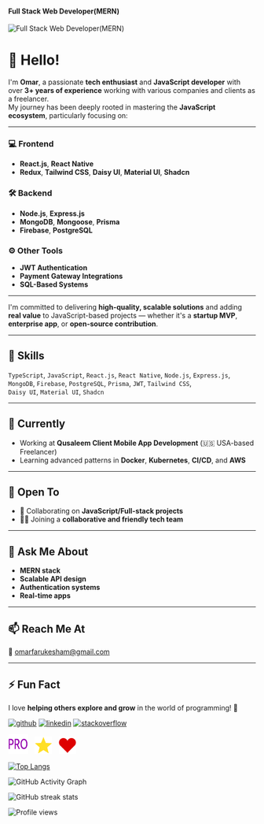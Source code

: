 #### Full Stack Web Developer(MERN)
![Full Stack Web Developer(MERN)](https://i.ibb.co/KbPJBxX/github.png)

# 👋 Hello!

I'm **Omar**, a passionate **tech enthusiast** and **JavaScript developer** with over **3+ years of experience** working with various companies and clients as a freelancer.  
My journey has been deeply rooted in mastering the **JavaScript ecosystem**, particularly focusing on:

---

### 💻 Frontend
- **React.js**, **React Native**
- **Redux**, **Tailwind CSS**, **Daisy UI**, **Material UI**, **Shadcn**

### 🛠️ Backend
- **Node.js**, **Express.js**
- **MongoDB**, **Mongoose**, **Prisma**
- **Firebase**, **PostgreSQL**

### ⚙️ Other Tools
- **JWT Authentication**
- **Payment Gateway Integrations**
- **SQL-Based Systems**

---

I'm committed to delivering **high-quality, scalable solutions** and adding **real value** to JavaScript-based projects — whether it's a **startup MVP**, **enterprise app**, or **open-source contribution**.

---

## 🔧 Skills

`TypeScript`, `JavaScript`, `React.js`, `React Native`, `Node.js`, `Express.js`,  
`MongoDB`, `Firebase`, `PostgreSQL`, `Prisma`, `JWT`, `Tailwind CSS`,  
`Daisy UI`, `Material UI`, `Shadcn`

---

## 🚀 Currently

- Working at **Qusaleem Client Mobile App Development** (🇺🇸 USA-based Freelancer)  
- Learning advanced patterns in **Docker**, **Kubernetes**, **CI/CD**, and **AWS**

---

## 🤝 Open To

- 🤝 Collaborating on **JavaScript/Full-stack projects**  
- 👨‍💻 Joining a **collaborative and friendly tech team**

---

## 💬 Ask Me About

- **MERN stack**
- **Scalable API design**
- **Authentication systems**
- **Real-time apps**

---

## 📫 Reach Me At

📩 [omarfarukesham@gmail.com](mailto:omarfarukesham@gmail.com)

---

## ⚡ Fun Fact

I love **helping others explore and grow** in the world of programming! 🌱



[<img src='https://cdn.jsdelivr.net/npm/simple-icons@3.0.1/icons/github.svg' alt='github' height='40'>](https://github.com/https://github.com/omarfarukesham)  [<img src='https://cdn.jsdelivr.net/npm/simple-icons@3.0.1/icons/linkedin.svg' alt='linkedin' height='40'>](https://www.linkedin.com/in/https://www.linkedin.com/in/omar-faruk-934176240//)  [<img src='https://cdn.jsdelivr.net/npm/simple-icons@3.0.1/icons/stackoverflow.svg' alt='stackoverflow' height='40'>](https://stackoverflow.com/users/https://stackoverflow.com/users/5261469/omarfaruk)  

<a href='https://github.com/pricing'><img src='https://raw.githubusercontent.com/acervenky/animated-github-badges/master/assets/pro.gif' width='40' height='40'></a> <a href='https://stars.github.com/'><img src='https://raw.githubusercontent.com/acervenky/animated-github-badges/master/assets/starbadge.gif' width='35' height='35'></a> <a href='https://docs.github.com/en/github/supporting-the-open-source-community-with-github-sponsors'><img src='https://raw.githubusercontent.com/acervenky/animated-github-badges/master/assets/sponsorbadge.gif' width='35' height='35'></a> 

[![Top Langs](https://github-readme-stats.vercel.app/api/top-langs/?username=omarfarukesham)](https://github.com/anuraghazra/github-readme-stats)

![GitHub Activity Graph](https://activity-graph.herokuapp.com/graph?username=omarfarukesham)  

![GitHub streak stats](https://github-readme-streak-stats.herokuapp.com/?user=omarfarukesham)  

![Profile views](https://gpvc.arturio.dev/omarfarukesham)  

